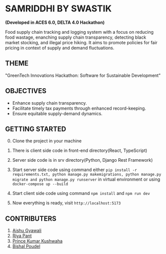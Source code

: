 # SAMRIDDHI BY SWASTIK 
**(Developed in ACES 6.0, DELTA 4.0 Hackathon)**

Food supply chain tracking and logging system with a focus on reducing food wastage, enanching supply chain transparency, detecting black market stocking, and illegal price hiking. It aims to promote policies for fair pricing in context of supply and demand fluctuations.

## THEME
"GreenTech Innovations Hackathon: Software for Sustainable Development"

## OBJECTIVES
- Enhance supply chain transparency.
- Facilitate timely tax payments through enhanced record-keeping.
- Ensure equitable supply-demand dynamics.

## GETTING STARTED
0. Clone the project in your machine
1. There is client side code in front-end directory(React, TypeScript)
2. Server side code is in srv directory(Python, Django Rest Framework)
3. Start server side code using command either
    ```pip install -r requirements.txt, python manage.py makemigrations, python manage.py migrate and python manage.py runserver``` in virtual environment
   or using ```docker-compose up --build```
   
6. Start client side code using command
   ```npm install``` and ```npm run dev```
   
8. Now everything is ready, visit ```http://localhost:5173```

## CONTRIBUTERS
1. [Aishu Gyawali](https://github.com/Aishula) 
2. [Riya Pant](https://github.com/riyaapant)
3. [Prince Kumar Kushwaha](https://github.com/ThePrinceKushwaha)
4. [Bishal Poudel](https://github.com/theanxiuser)
     


